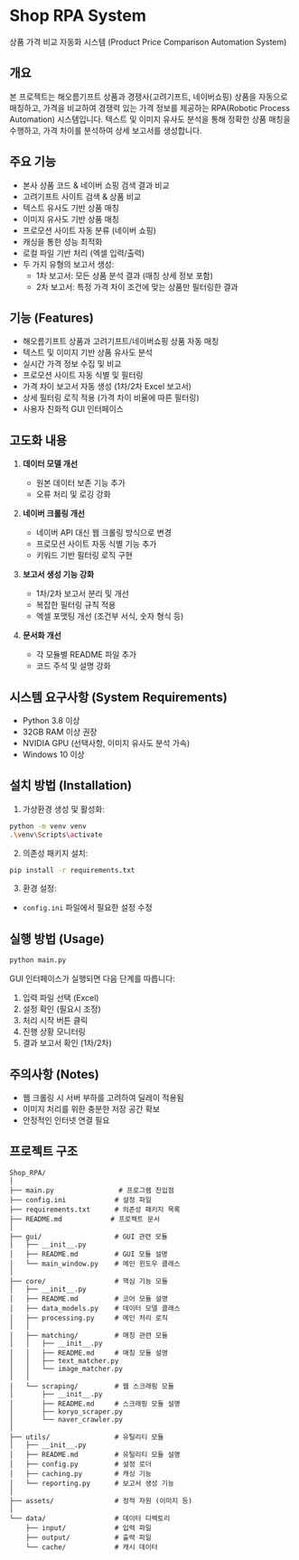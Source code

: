 # Shop RPA System

상품 가격 비교 자동화 시스템 (Product Price Comparison Automation System)

## 개요

본 프로젝트는 해오름기프트 상품과 경쟁사(고려기프트, 네이버쇼핑) 상품을 자동으로 매칭하고, 가격을 비교하여 경쟁력 있는 가격 정보를 제공하는 RPA(Robotic Process Automation) 시스템입니다. 텍스트 및 이미지 유사도 분석을 통해 정확한 상품 매칭을 수행하고, 가격 차이를 분석하여 상세 보고서를 생성합니다.

## 주요 기능

- 본사 상품 코드 & 네이버 쇼핑 검색 결과 비교
- 고려기프트 사이트 검색 & 상품 비교
- 텍스트 유사도 기반 상품 매칭
- 이미지 유사도 기반 상품 매칭
- 프로모션 사이트 자동 분류 (네이버 쇼핑)
- 캐싱을 통한 성능 최적화
- 로컬 파일 기반 처리 (엑셀 입력/출력)
- 두 가지 유형의 보고서 생성:
  - 1차 보고서: 모든 상품 분석 결과 (매칭 상세 정보 포함)
  - 2차 보고서: 특정 가격 차이 조건에 맞는 상품만 필터링한 결과

## 기능 (Features)

- 해오름기프트 상품과 고려기프트/네이버쇼핑 상품 자동 매칭
- 텍스트 및 이미지 기반 상품 유사도 분석
- 실시간 가격 정보 수집 및 비교
- 프로모션 사이트 자동 식별 및 필터링
- 가격 차이 보고서 자동 생성 (1차/2차 Excel 보고서)
- 상세 필터링 로직 적용 (가격 차이 비율에 따른 필터링)
- 사용자 친화적 GUI 인터페이스

## 고도화 내용

1. **데이터 모델 개선**
   - 원본 데이터 보존 기능 추가
   - 오류 처리 및 로깅 강화

2. **네이버 크롤링 개선**
   - 네이버 API 대신 웹 크롤링 방식으로 변경
   - 프로모션 사이트 자동 식별 기능 추가
   - 키워드 기반 필터링 로직 구현

3. **보고서 생성 기능 강화**
   - 1차/2차 보고서 분리 및 개선
   - 복잡한 필터링 규칙 적용
   - 엑셀 포맷팅 개선 (조건부 서식, 숫자 형식 등)

4. **문서화 개선**
   - 각 모듈별 README 파일 추가
   - 코드 주석 및 설명 강화

## 시스템 요구사항 (System Requirements)

- Python 3.8 이상
- 32GB RAM 이상 권장
- NVIDIA GPU (선택사항, 이미지 유사도 분석 가속)
- Windows 10 이상

## 설치 방법 (Installation)

1. 가상환경 생성 및 활성화:
```bash
python -m venv venv
.\venv\Scripts\activate
```

2. 의존성 패키지 설치:
```bash
pip install -r requirements.txt
```

3. 환경 설정:
- `config.ini` 파일에서 필요한 설정 수정

## 실행 방법 (Usage)

```bash
python main.py
```

GUI 인터페이스가 실행되면 다음 단계를 따릅니다:

1. 입력 파일 선택 (Excel)
2. 설정 확인 (필요시 조정)
3. 처리 시작 버튼 클릭
4. 진행 상황 모니터링
5. 결과 보고서 확인 (1차/2차)

## 주의사항 (Notes)

- 웹 크롤링 시 서버 부하를 고려하여 딜레이 적용됨
- 이미지 처리를 위한 충분한 저장 공간 확보
- 안정적인 인터넷 연결 필요

## 프로젝트 구조

```
Shop_RPA/
│
├── main.py                # 프로그램 진입점
├── config.ini            # 설정 파일
├── requirements.txt      # 의존성 패키지 목록
├── README.md            # 프로젝트 문서
│
├── gui/                  # GUI 관련 모듈
│   ├── __init__.py
│   ├── README.md         # GUI 모듈 설명
│   └── main_window.py    # 메인 윈도우 클래스
│
├── core/                 # 핵심 기능 모듈
│   ├── __init__.py
│   ├── README.md         # 코어 모듈 설명
│   ├── data_models.py    # 데이터 모델 클래스
│   ├── processing.py     # 메인 처리 로직
│   │
│   ├── matching/         # 매칭 관련 모듈
│   │   ├── __init__.py
│   │   ├── README.md     # 매칭 모듈 설명
│   │   ├── text_matcher.py
│   │   └── image_matcher.py
│   │
│   └── scraping/         # 웹 스크래핑 모듈
│       ├── __init__.py
│       ├── README.md     # 스크래핑 모듈 설명
│       ├── koryo_scraper.py
│       └── naver_crawler.py
│
├── utils/                # 유틸리티 모듈
│   ├── __init__.py
│   ├── README.md         # 유틸리티 모듈 설명
│   ├── config.py         # 설정 로더
│   ├── caching.py        # 캐싱 기능
│   └── reporting.py      # 보고서 생성 기능
│
├── assets/               # 정적 자원 (이미지 등)
│
└── data/                 # 데이터 디렉토리
    ├── input/            # 입력 파일
    ├── output/           # 출력 파일
    └── cache/            # 캐시 데이터